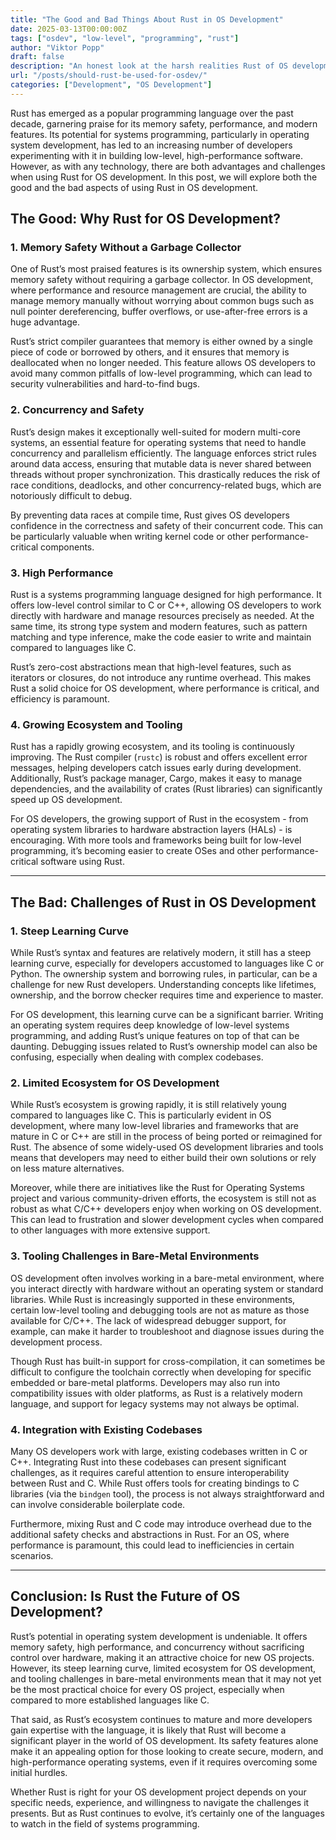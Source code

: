 ```yaml
---
title: "The Good and Bad Things About Rust in OS Development"
date: 2025-03-13T00:00:00Z
tags: ["osdev", "low-level", "programming", "rust"]
author: "Viktor Popp"
draft: false 
description: "An honest look at the harsh realities Rust of OS development."
url: "/posts/should-rust-be-used-for-osdev/"
categories: ["Development", "OS Development"]
---
```


Rust has emerged as a popular programming language over the past decade, garnering praise for its memory safety, performance, and modern features. Its potential for systems programming, particularly in operating system development, has led to an increasing number of developers experimenting with it in building low-level, high-performance software. However, as with any technology, there are both advantages and challenges when using Rust for OS development. In this post, we will explore both the good and the bad aspects of using Rust in OS development.

## The Good: Why Rust for OS Development?

### 1. Memory Safety Without a Garbage Collector

One of Rust’s most praised features is its ownership system, which ensures memory safety without requiring a garbage collector. In OS development, where performance and resource management are crucial, the ability to manage memory manually without worrying about common bugs such as null pointer dereferencing, buffer overflows, or use-after-free errors is a huge advantage.

Rust’s strict compiler guarantees that memory is either owned by a single piece of code or borrowed by others, and it ensures that memory is deallocated when no longer needed. This feature allows OS developers to avoid many common pitfalls of low-level programming, which can lead to security vulnerabilities and hard-to-find bugs.

### 2. Concurrency and Safety

Rust’s design makes it exceptionally well-suited for modern multi-core systems, an essential feature for operating systems that need to handle concurrency and parallelism efficiently. The language enforces strict rules around data access, ensuring that mutable data is never shared between threads without proper synchronization. This drastically reduces the risk of race conditions, deadlocks, and other concurrency-related bugs, which are notoriously difficult to debug.

By preventing data races at compile time, Rust gives OS developers confidence in the correctness and safety of their concurrent code. This can be particularly valuable when writing kernel code or other performance-critical components.

### 3. High Performance

Rust is a systems programming language designed for high performance. It offers low-level control similar to C or C++, allowing OS developers to work directly with hardware and manage resources precisely as needed. At the same time, its strong type system and modern features, such as pattern matching and type inference, make the code easier to write and maintain compared to languages like C.

Rust’s zero-cost abstractions mean that high-level features, such as iterators or closures, do not introduce any runtime overhead. This makes Rust a solid choice for OS development, where performance is critical, and efficiency is paramount.

### 4. Growing Ecosystem and Tooling

Rust has a rapidly growing ecosystem, and its tooling is continuously improving. The Rust compiler (`rustc`) is robust and offers excellent error messages, helping developers catch issues early during development. Additionally, Rust’s package manager, Cargo, makes it easy to manage dependencies, and the availability of crates (Rust libraries) can significantly speed up OS development.

For OS developers, the growing support of Rust in the ecosystem - from operating system libraries to hardware abstraction layers (HALs) - is encouraging. With more tools and frameworks being built for low-level programming, it’s becoming easier to create OSes and other performance-critical software using Rust.

---

## The Bad: Challenges of Rust in OS Development

### 1. Steep Learning Curve

While Rust’s syntax and features are relatively modern, it still has a steep learning curve, especially for developers accustomed to languages like C or Python. The ownership system and borrowing rules, in particular, can be a challenge for new Rust developers. Understanding concepts like lifetimes, ownership, and the borrow checker requires time and experience to master.

For OS development, this learning curve can be a significant barrier. Writing an operating system requires deep knowledge of low-level systems programming, and adding Rust’s unique features on top of that can be daunting. Debugging issues related to Rust’s ownership model can also be confusing, especially when dealing with complex codebases.

### 2. Limited Ecosystem for OS Development

While Rust’s ecosystem is growing rapidly, it is still relatively young compared to languages like C. This is particularly evident in OS development, where many low-level libraries and frameworks that are mature in C or C++ are still in the process of being ported or reimagined for Rust. The absence of some widely-used OS development libraries and tools means that developers may need to either build their own solutions or rely on less mature alternatives.

Moreover, while there are initiatives like the Rust for Operating Systems project and various community-driven efforts, the ecosystem is still not as robust as what C/C++ developers enjoy when working on OS development. This can lead to frustration and slower development cycles when compared to other languages with more extensive support.

### 3. Tooling Challenges in Bare-Metal Environments

OS development often involves working in a bare-metal environment, where you interact directly with hardware without an operating system or standard libraries. While Rust is increasingly supported in these environments, certain low-level tooling and debugging tools are not as mature as those available for C/C++. The lack of widespread debugger support, for example, can make it harder to troubleshoot and diagnose issues during the development process.

Though Rust has built-in support for cross-compilation, it can sometimes be difficult to configure the toolchain correctly when developing for specific embedded or bare-metal platforms. Developers may also run into compatibility issues with older platforms, as Rust is a relatively modern language, and support for legacy systems may not always be optimal.

### 4. Integration with Existing Codebases

Many OS developers work with large, existing codebases written in C or C++. Integrating Rust into these codebases can present significant challenges, as it requires careful attention to ensure interoperability between Rust and C. While Rust offers tools for creating bindings to C libraries (via the `bindgen` tool), the process is not always straightforward and can involve considerable boilerplate code.

Furthermore, mixing Rust and C code may introduce overhead due to the additional safety checks and abstractions in Rust. For an OS, where performance is paramount, this could lead to inefficiencies in certain scenarios.

---

## Conclusion: Is Rust the Future of OS Development?

Rust’s potential in operating system development is undeniable. It offers memory safety, high performance, and concurrency without sacrificing control over hardware, making it an attractive choice for new OS projects. However, its steep learning curve, limited ecosystem for OS development, and tooling challenges in bare-metal environments mean that it may not yet be the most practical choice for every OS project, especially when compared to more established languages like C.

That said, as Rust’s ecosystem continues to mature and more developers gain expertise with the language, it is likely that Rust will become a significant player in the world of OS development. Its safety features alone make it an appealing option for those looking to create secure, modern, and high-performance operating systems, even if it requires overcoming some initial hurdles.

Whether Rust is right for your OS development project depends on your specific needs, experience, and willingness to navigate the challenges it presents. But as Rust continues to evolve, it’s certainly one of the languages to watch in the field of systems programming.
